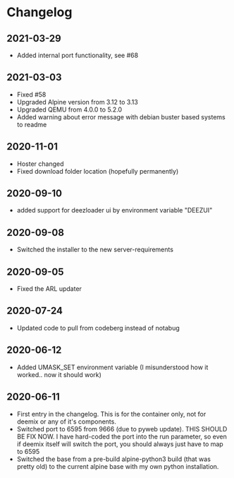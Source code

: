 # Changelog
## 2021-03-29
- Added internal port functionality, see #68
## 2021-03-03
- Fixed #58
- Upgraded Alpine version from 3.12 to 3.13
- Upgraded QEMU from 4.0.0 to 5.2.0
- Added warning about error message with debian buster based systems to readme
## 2020-11-01
- Hoster changed
- Fixed download folder location (hopefully permanently)

## 2020-09-10
- added support for deezloader ui by environment variable "DEEZUI"

## 2020-09-08
- Switched the installer to the new server-requirements

## 2020-09-05
- Fixed the ARL updater

## 2020-07-24
- Updated code to pull from codeberg instead of notabug

## 2020-06-12
- Added UMASK_SET environment variable (I misunderstood how it worked.. now it should work)

## 2020-06-11
- First entry in the changelog. This is for the container only, not for deemix or any of it's components.
- Switched port to 6595 from 9666 (due to pyweb update). THIS SHOULD BE FIX NOW. I have hard-coded the port into the run parameter, so even if deemix itself will switch the port, you should always just have to map to 6595
- Switched the base from a pre-build alpine-python3 build (that was pretty old) to the current alpine base with my own python installation.